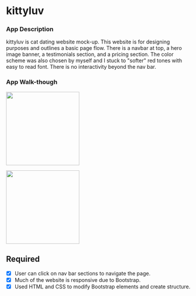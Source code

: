 # kittyluv

### App Description
kittyluv is cat dating website mock-up. This website is for designing purposes and outlines a basic page flow. There is a navbar at top,
a hero image banner, a testimonials section, and a pricing section. The color scheme was also chosen by myself and I stuck to "softer" red tones 
with easy to read font. There is no interactivity beyond the nav bar.


### App Walk-though

<img src="kittyluv.gif" width=200><br>

<img src="kittyluv2.gif" width=200><br>

## Required
- [x] User can click on nav bar sections to navigate the page.
- [x] Much of the website is responsive due to Bootstrap.
- [x] Used HTML and CSS to modify Bootstrap elements and create structure.
